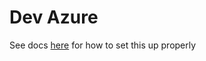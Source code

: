# Dev Azure

See docs [here](https://docs.civiform.us/contributor-guide/developer-guide/dev-azure) for how to set this up properly
